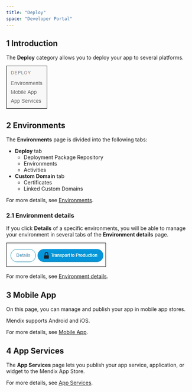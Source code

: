 ```yaml
---
title: "Deploy"
space: "Developer Portal"
---
```


## 1 Introduction

The **Deploy** category allows you to deploy your app to several platforms.

   ![](attachments/deploy.png)

## 2 Environments

The **Environments** page is divided into the following tabs:

* **Deploy** tab
    * Deployment Package Repository
    * Environments
    * Activities
* **Custom Domain** tab
    * Certificates
    * Linked Custom Domains
    
For more details, see [Environments](environments).    
    
### 2.1 Environment details

If you click **Details** of a specific environments, you will be able to manage your environment in several tabs of the **Environment details** page.

   ![](attachments/environmentdetails.jpg)
   
For more details, see [Environment details](environments-details).       

## 3 Mobile App

On this page, you can manage and publish your app in mobile app stores.

Mendix supports Android and iOS.

For more details, see [Mobile App](mobileapp).  

## 4 App Services

The **App Services** page lets you publish your app service, application, or widget to the Mendix App Store.

For more details, see [App Services](app-services).  
